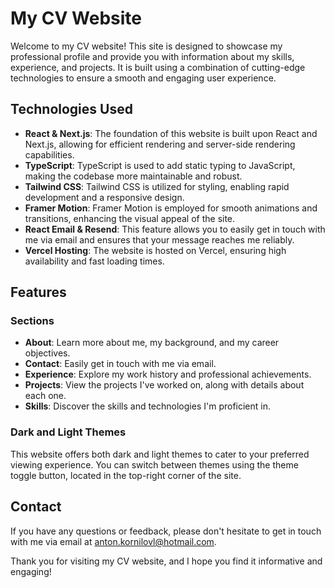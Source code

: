 # My CV Website

Welcome to my CV website! This site is designed to showcase my professional profile and provide you with information about my skills, experience, and projects. It is built using a combination of cutting-edge technologies to ensure a smooth and engaging user experience.

## Technologies Used

- **React & Next.js**: The foundation of this website is built upon React and Next.js, allowing for efficient rendering and server-side rendering capabilities.
- **TypeScript**: TypeScript is used to add static typing to JavaScript, making the codebase more maintainable and robust.
- **Tailwind CSS**: Tailwind CSS is utilized for styling, enabling rapid development and a responsive design.
- **Framer Motion**: Framer Motion is employed for smooth animations and transitions, enhancing the visual appeal of the site.
- **React Email & Resend**: This feature allows you to easily get in touch with me via email and ensures that your message reaches me reliably.
- **Vercel Hosting**: The website is hosted on Vercel, ensuring high availability and fast loading times.

## Features

### Sections

- **About**: Learn more about me, my background, and my career objectives.
- **Contact**: Easily get in touch with me via email.
- **Experience**: Explore my work history and professional achievements.
- **Projects**: View the projects I've worked on, along with details about each one.
- **Skills**: Discover the skills and technologies I'm proficient in.

### Dark and Light Themes

This website offers both dark and light themes to cater to your preferred viewing experience. You can switch between themes using the theme toggle button, located in the top-right corner of the site.

## Contact

If you have any questions or feedback, please don't hesitate to get in touch with me via email at [anton.kornilovl@hotmail.com](mailto:anton.kornilovl@hotmail.com).

Thank you for visiting my CV website, and I hope you find it informative and engaging!